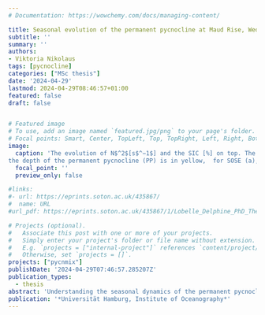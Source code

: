 ```yaml
---
# Documentation: https://wowchemy.com/docs/managing-content/

title: Seasonal evolution of the permanent pycnocline at Maud Rise, Weddell Sea, Antarctic
subtitle: ''
summary: ''
authors:
- Viktoria Nikolaus
tags: [pycnocline]
categories: ["MSc thesis"]
date: '2024-04-29'
lastmod: 2024-04-29T08:46:57+01:00
featured: false
draft: false


# Featured image
# To use, add an image named `featured.jpg/png` to your page's folder.
# Focal points: Smart, Center, TopLeft, Top, TopRight, Left, Right, BottomLeft, Bottom, BottomRight.
image:
  caption: 'The evolution of N$^2$[s$^−1$] and the SIC [%] on top. The mixed layer depth (MLD) is shown in white and
the depth of the permanent pycnocline (PP) is in yellow,  for SOSE (a), 590538 Argo float for 2019 (b) and 5904471 Argo float for 2016 (c).'
  focal_point: ''
  preview_only: false

#links:
#- url: https://eprints.soton.ac.uk/435867/
#  name: URL
#url_pdf: https://eprints.soton.ac.uk/435867/1/Lobelle_Delphine_PhD_Thesis.pdf

# Projects (optional).
#   Associate this post with one or more of your projects.
#   Simply enter your project's folder or file name without extension.
#   E.g. `projects = ["internal-project"]` references `content/project/deep-learning/index.md`.
#   Otherwise, set `projects = []`.
projects: ["pycnmix"]
publishDate: '2024-04-29T07:46:57.285207Z'
publication_types: 
  - thesis
abstract: 'Understanding the seasonal dynamics of the permanent pycnocline is crucial for explaining the physical processes governing oceanic stratification and its implications for ocean dynamics. This study investigates the seasonal evolution of the permanent pycnocline at Maud Rise, a key region in the Southern Ocean characterised by sea-ice variability and the occurrence of polynyas. Utilising data from two Argo floats, one during a polynya year and another one during a non-polynya year, to analyse the temporal variability of the permanent pycnocline’s depth and strength. The results reveal strong seasonal variability in the characteristics of the permanent pycnocline at Maud Rise, driven by the interplay between freshwater and temperature forcing, as well as wind stress. At the beginning of the year, the permanent pycnocline shoals until it merges with the seasonal pycnocline and its strength increases. In winter, cooling and sea-ice formation deepen and weaken the pycnocline, destabilising the upper ocean. Additionally, the polynya year and inter-annual variability in upper ocean freshwater content show the influence of a strong gradient between the upper ocean and warmer, saltier, deeper water masses.  Overall, this study provides valuable insights into the seasonal evolution of the permanent pycnocline in a key region of the Southern Ocean, advancing our understanding of the underlying mechanisms.'
publication: '*Universität Hamburg, Institute of Oceanography*'
---
```

